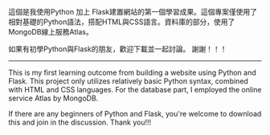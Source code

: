這個是我使用Python 加上 Flask建置網站的第一個學習成果。這個專案僅使用了相對基礎的Python語法，搭配HTML與CSS語言。資料庫的部分，使用了MongoDB線上服務Atlas。

如果有初學Python與Flask的朋友，歡迎下載並一起討論。
謝謝！！！

***

This is my first learning outcome from building a website using Python and Flask. This project only utilizes relatively basic Python syntax, combined with HTML and CSS languages. For the database part, I employed the online service Atlas by MongoDB.

If there are any beginners of Python and Flask, you're welcome to download this and join in the discussion.
Thank you!!!